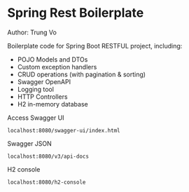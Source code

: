 # Spring Rest Boilerplate

Author: Trung Vo

Boilerplate code for Spring Boot RESTFUL project, including:

- POJO Models and DTOs
- Custom exception handlers
- CRUD operations (with pagination & sorting)
- Swagger OpenAPI
- Logging tool
- HTTP Controllers
- H2 in-memory database

Access Swagger UI

```
localhost:8080/swagger-ui/index.html
```

Swagger JSON

```
localhost:8080/v3/api-docs
```

H2 console

```
localhost:8080/h2-console
```
